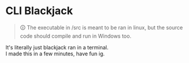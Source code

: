 # CLI Blackjack
> 🛈 The executable in /src is meant to be ran in linux, but the source code should compile and run in Windows too.

It's literally just blackjack ran in a terminal.  
I made this in a few minutes, have fun ig.